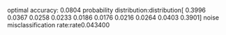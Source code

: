 optimal accuracy:  0.0804
probability distribution:distribution[ 0.3996  0.0367  0.0258  0.0233  0.0186  0.0176  0.0216  0.0264  0.0403
  0.3901]
noise misclassification rate:rate0.043400
